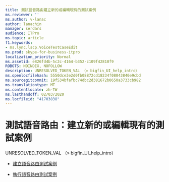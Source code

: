 ```yaml
---
title: 測試語音路由建立新的或編輯現有的測試案例
ms.reviewer: ''
ms.author: v-lanac
author: lanachin
manager: serdars
audience: ITPro
ms.topic: article
f1.keywords:
- ms.lync.lscp.VoiceTestCaseEdit
ms.prod: skype-for-business-itpro
localization_priority: Normal
ms.assetid: e826fd4b-5c2c-4164-b352-c109f42810f9
ROBOTS: NOINDEX, NOFOLLOW
description: UNRESOLVED_TOKEN_VAL （» bigfin_UI_help_intro）
ms.openlocfilehash: 5550dce3e2d0fb08872cd18234f08043840e9cbd
ms.sourcegitcommit: 19f534bfafbc74dbc2d381672b0650a3733cb982
ms.translationtype: MT
ms.contentlocale: zh-TW
ms.lasthandoff: 02/03/2020
ms.locfileid: "41703838"
---
```

# <a name="test-voice-routing-create-new-or-edit-existing-test-cases"></a>測試語音路由：建立新的或編輯現有的測試案例

UNRESOLVED_TOKEN_VAL （» bigfin_UI_help_intro）

- [建立語音路由測試案例](https://technet.microsoft.com/library/43a07a5b-2f20-462a-81e5-d628c18391e0.aspx)

- [執行語音路由測試案例](https://technet.microsoft.com/library/fb4d32df-b9ea-4944-8cd7-a6102c78c465.aspx)



